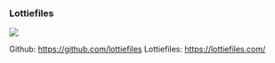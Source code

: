 ### Lottiefiles

![](https://static8.lottiefiles.com/images/logo/lottiefiles-logo.svg)

Github: https://github.com/lottiefiles
Lottiefiles: https://lottiefiles.com/

